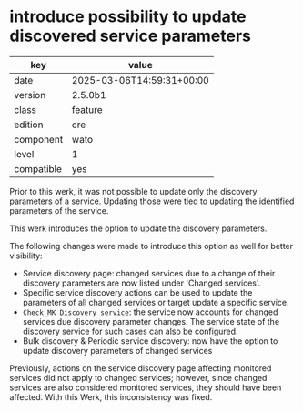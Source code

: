 [//]: # (werk v2)
# introduce possibility to update discovered service parameters

key        | value
---------- | ---
date       | 2025-03-06T14:59:31+00:00
version    | 2.5.0b1
class      | feature
edition    | cre
component  | wato
level      | 1
compatible | yes

Prior to this werk, it was not possible to update only the discovery parameters
of a service. Updating those were tied to updating the identified parameters
of the service.

This werk introduces the option to update the discovery parameters.

The following changes were made to introduce this option as well for better
visibility:

* Service discovery page: changed services due to a change of their discovery
parameters are now listed under 'Changed services'.
* Specific service discovery actions can be used to update the parameters of all
changed services or target update a specific service.
* `Check_MK Discovery service`: the service now accounts for changed services
due discovery parameter changes. The service state of the discovery
service for such cases can also be configured.
* Bulk discovery & Periodic service discovery: now have the option to update
discovery parameters of changed services

Previously, actions on the service discovery page affecting monitored services
did not apply to changed services; however, since changed services are also
considered monitored services, they should have been affected.
With this Werk, this inconsistency was fixed.

